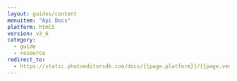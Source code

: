 ```yaml
---
layout: guides/content
menuitem: "Api Docs"
platform: html5
version: v3_6
category: 
  - guide
  - resource
redirect_to: 
  - https://static.photoeditorsdk.com/docs/{{page.platform}}/{{page.version}}
---
```

